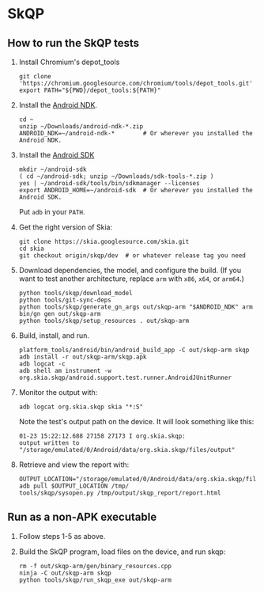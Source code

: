 
SkQP
====

How to run the SkQP tests
-------------------------

1.  Install Chromium's depot\_tools

        git clone 'https://chromium.googlesource.com/chromium/tools/depot_tools.git'
        export PATH="${PWD}/depot_tools:${PATH}"

2.  Install the [Android NDK](https://developer.android.com/ndk/downloads/).

        cd ~
        unzip ~/Downloads/android-ndk-*.zip
        ANDROID_NDK=~/android-ndk-*        # Or wherever you installed the Android NDK.

3.  Install the [Android SDK](https://developer.android.com/studio/#command-tools)

        mkdir ~/android-sdk
        ( cd ~/android-sdk; unzip ~/Downloads/sdk-tools-*.zip )
        yes | ~/android-sdk/tools/bin/sdkmanager --licenses
        export ANDROID_HOME=~/android-sdk  # Or wherever you installed the Android SDK.

    Put `adb` in your `PATH`.

4.  Get the right version of Skia:

        git clone https://skia.googlesource.com/skia.git
        cd skia
        git checkout origin/skqp/dev  # or whatever release tag you need

5.  Download dependencies, the model, and configure the build.  (If you want to
    test another architecture, replace `arm` with `x86`, `x64`, or `arm64`.)

        python tools/skqp/download_model
        python tools/git-sync-deps
        python tools/skqp/generate_gn_args out/skqp-arm "$ANDROID_NDK" arm
        bin/gn gen out/skqp-arm
        python tools/skqp/setup_resources . out/skqp-arm

6.  Build, install, and run.

        platform_tools/android/bin/android_build_app -C out/skqp-arm skqp
        adb install -r out/skqp-arm/skqp.apk
        adb logcat -c
        adb shell am instrument -w org.skia.skqp/android.support.test.runner.AndroidJUnitRunner

7.  Monitor the output with:

        adb logcat org.skia.skqp skia "*:S"

    Note the test's output path on the device.  It will look something like this:

        01-23 15:22:12.688 27158 27173 I org.skia.skqp:
        output written to "/storage/emulated/0/Android/data/org.skia.skqp/files/output"

8.  Retrieve and view the report with:

        OUTPUT_LOCATION="/storage/emulated/0/Android/data/org.skia.skqp/files/output"
        adb pull $OUTPUT_LOCATION /tmp/
        tools/skqp/sysopen.py /tmp/output/skqp_report/report.html

Run as a non-APK executable
---------------------------

1.  Follow steps 1-5 as above.

2.  Build the SkQP program, load files on the device, and run skqp:

        rm -f out/skqp-arm/gen/binary_resources.cpp
        ninja -C out/skqp-arm skqp
        python tools/skqp/run_skqp_exe out/skqp-arm

